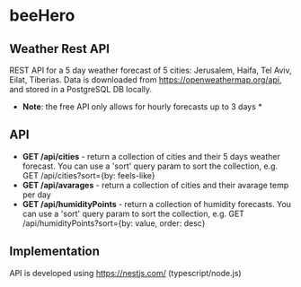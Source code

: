 # beeHero

## Weather Rest API

REST API for a 5 day weather forecast of 5 cities: Jerusalem, Haifa, Tel Aviv,
Eilat, Tiberias. Data is downloaded from https://openweathermap.org/api, and stored in a PostgreSQL DB locally.

- **Note**: the free API only allows for hourly forecasts up to 3 days \*

## API

- **GET /api/cities** - return a collection of cities and their 5 days weather forecast. You can use a 'sort' query param to sort the collection, e.g. GET /api/cities?sort={by: feels-like}
- **GET /api/avarages** - return a collection of cities and their avarage temp per day
- **GET /api/humidityPoints** - return a collection of humidity forecasts. You can use a 'sort' query param to sort the collection, e.g. GET /api/humidityPoints?sort={by: value, order: desc}

## Implementation

API is developed using https://nestjs.com/ (typescript/node.js)
